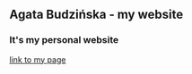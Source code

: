 
Agata Budzińska - my website
------------

### It's my personal website

[link to my page](https://github.com/bufetova/bufetova.github.io)